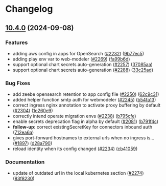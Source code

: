 # Changelog

## [10.4.0](https://github.com/camunda/camunda-platform-helm/compare/camunda-platform-latest-v10.3.2...camunda-platform-latest-10.4.0) (2024-09-08)


### Features

* adding aws config in apps for OpenSearch ([#2232](https://github.com/camunda/camunda-platform-helm/issues/2232)) ([9b77ec5](https://github.com/camunda/camunda-platform-helm/commit/9b77ec59cb71bd68438e503d8423c318777c03ed))
* adding play env var to web-modeler ([#2269](https://github.com/camunda/camunda-platform-helm/issues/2269)) ([fa99b6d](https://github.com/camunda/camunda-platform-helm/commit/fa99b6d7dee41857330307074ece21e7e78fd719))
* support optional chart secrets auto-generation ([#2257](https://github.com/camunda/camunda-platform-helm/issues/2257)) ([37085aa](https://github.com/camunda/camunda-platform-helm/commit/37085aa650208e20568553b72f813a7c6a1216eb))
* support optional chart secrets auto-generation ([#2288](https://github.com/camunda/camunda-platform-helm/issues/2288)) ([33c25ad](https://github.com/camunda/camunda-platform-helm/commit/33c25ada0eef27774444585fdd001f8c3e05c233))


### Bug Fixes

* add zeebe opensearch retention to app config file ([#2250](https://github.com/camunda/camunda-platform-helm/issues/2250)) ([62c9c31](https://github.com/camunda/camunda-platform-helm/commit/62c9c31e3cb9c9bd92208bf65c6cb82ca7715152))
* added helper function smtp auth for webmodeler ([#2245](https://github.com/camunda/camunda-platform-helm/issues/2245)) ([b54fa13](https://github.com/camunda/camunda-platform-helm/commit/b54fa13a1de20e2ae54c143449fcd11dbec85afa))
* correct ingress nginx annotation to activate proxy buffering by default ([#2304](https://github.com/camunda/camunda-platform-helm/issues/2304)) ([1e260e9](https://github.com/camunda/camunda-platform-helm/commit/1e260e9db34c349420237251156575f235d077f2))
* correctly intend operate migration envs ([#2238](https://github.com/camunda/camunda-platform-helm/issues/2238)) ([b795cfe](https://github.com/camunda/camunda-platform-helm/commit/b795cfea0c672b7598250b91621967acb161a0ff))
* enable secrets deprecation flag in alpha by default ([#2081](https://github.com/camunda/camunda-platform-helm/issues/2081)) ([b791f4c](https://github.com/camunda/camunda-platform-helm/commit/b791f4cd6ac3859112b07a89fa6bc89a46d08313))
* **follow-up:** correct existingSecretKey for connectors inbound auth ([712ea6a](https://github.com/camunda/camunda-platform-helm/commit/712ea6a6b387f063e67238321b8a59134d4b2d16))
* gives port-forward hostnames to external urls when no ingress is… ([#1897](https://github.com/camunda/camunda-platform-helm/issues/1897)) ([d28a790](https://github.com/camunda/camunda-platform-helm/commit/d28a7902237340350027fb4709daa3bc278c9d21))
* reload identity when its config changed ([#2234](https://github.com/camunda/camunda-platform-helm/issues/2234)) ([cb41059](https://github.com/camunda/camunda-platform-helm/commit/cb41059630597c4239886dff577c33b8488cb3f8))


### Documentation

* update of outdated url in the local kubernetes  section ([#2274](https://github.com/camunda/camunda-platform-helm/issues/2274)) ([83f8230](https://github.com/camunda/camunda-platform-helm/commit/83f8230d8f5b34d52294e6d3d1be449ffe6aee9c))
